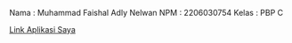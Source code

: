 Nama : Muhammad Faishal Adly Nelwan
NPM : 2206030754
Kelas : PBP C

[Link Aplikasi Saya](https://shopping-list-three-blond.vercel.app/)